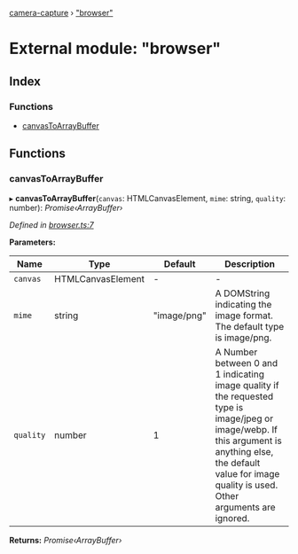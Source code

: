 [camera-capture](../README.md) › ["browser"](_browser_.md)

# External module: "browser"

## Index

### Functions

* [canvasToArrayBuffer](_browser_.md#canvastoarraybuffer)

## Functions

###  canvasToArrayBuffer

▸ **canvasToArrayBuffer**(`canvas`: HTMLCanvasElement, `mime`: string, `quality`: number): *Promise‹ArrayBuffer›*

*Defined in [browser.ts:7](https://github.com/cancerberoSgx/camera-capture/blob/b4deec3/camera-capture/src/browser.ts#L7)*

**Parameters:**

Name | Type | Default | Description |
------ | ------ | ------ | ------ |
`canvas` | HTMLCanvasElement | - | - |
`mime` | string | "image/png" | A DOMString indicating the image format. The default type is image/png. |
`quality` | number | 1 | A Number between 0 and 1 indicating image quality if the requested type is image/jpeg or image/webp. If this argument is anything else, the default value for image quality is used. Other arguments are ignored.  |

**Returns:** *Promise‹ArrayBuffer›*
